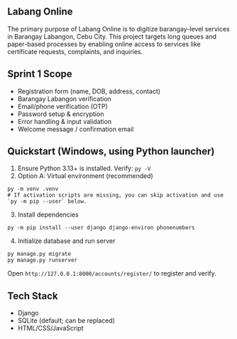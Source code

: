 ## Labang Online

The primary purpose of Labang Online is to digitize barangay-level services in Barangay Labangon, Cebu City. This project targets long queues and paper-based processes by enabling online access to services like certificate requests, complaints, and inquiries.

## Sprint 1 Scope

- Registration form (name, DOB, address, contact)
- Barangay Labangon verification
- Email/phone verification (OTP)
- Password setup & encryption
- Error handling & input validation
- Welcome message / confirmation email

## Quickstart (Windows, using Python launcher)

1) Ensure Python 3.13+ is installed. Verify: `py -V`
2) Option A: Virtual environment (recommended)

```
py -m venv .venv
# If activation scripts are missing, you can skip activation and use `py -m pip --user` below.
```

3) Install dependencies

```
py -m pip install --user django django-environ phonenumbers
```

4) Initialize database and run server

```
py manage.py migrate
py manage.py runserver
```

Open `http://127.0.0.1:8000/accounts/register/` to register and verify.

## Tech Stack
- Django
- SQLite (default; can be replaced)
- HTML/CSS/JavaScript
